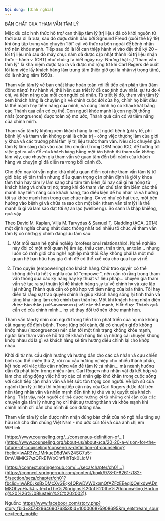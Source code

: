 ```yaml
---
Nội dung: [định nghĩa]
---
```


BẢN CHẤT CỦA THAM VẤN TÂM LÝ

Mặc dù các hình thức hỗ trợ/ can thiệp tâm lý (trị liệu) đã có khởi nguồn từ thời xưa ơi là xưa, sau đó được đánh dấu bởi Sigmund Freud (cuối thế kỷ 19) khi ông tập trung vào chuyện “lôi” cái vô thức ra bên ngoài để bệnh nhân trở nên khỏe mạnh. Tiếp sau đó là lối can thiệp hành vi vào đầu thế kỷ 20 – lối trị liệu mà sau đó mấy chục năm đã được cập nhật thành lối trị liệu nhận thức – hành vi (CBT) như chúng ta biết ngày nay. Nhưng thật sự "tham vấn tâm lý" là khái niệm được tạo ra và được mở rộng từ khi Carl Rogers đề xuất lối làm việc lấy khách hàng làm trung tâm (hiện giờ gọi là nhân vị trọng tâm), đó là những năm 1950s.

Tham vấn tâm lý về bản chất khác hoàn toàn với lối tiếp cận phân tâm (tâm động năng) hay hành vi, thể hiện qua triết lý đề cao tính duy nhất, sự tự do ý chí, và tiềm năng của mỗi con người cá nhân. Từ triết lý đó, tham vấn tâm lý xem khách hàng là chuyên gia về chính cuộc đời của họ, chính họ biết đâu là thế mạnh hay tiềm năng của mình, và cũng chính họ có khao khát bằng các Thành quả cần có cụ thể. Con người khỏe mạnh là con người thống nhất (congruence) được toàn bộ mơ ước, Thành quả cần có và tiềm năng của chính mình.

Tham vấn tâm lý không xem khách hàng là một người bệnh (phi y tế, phi bệnh lý) và tham vấn không phải là chữa trị - công việc thường làm của giới y khoa và các trường phái tâm lý trị liệu trước tham vấn. Nếu các chuyên gia tâm lý lâm sàng dựa vào các tiêu chuẩn (Trong DSM hoặc ICD) để hướng tới việc gọi ra vấn đề của khách hàng bằng một tên bệnh thì tham vấn không làm vậy, các chuyên gia tham vấn sẽ quan tâm đến bối cảnh của khách hàng và chuyện gì đã diễn ra trong bối cảnh đó.

Cho đến nay tôi vẫn nghe khá nhiều quan điểm coi nhẹ tham vấn tâm lý từ giới bác sỹ tâm thần nhưng điều quan trọng cần phân định là giới y khoa tâm thần hay tâm lý lâm sàng chú tâm tìm kiếm lỗi hay cái gì hư hỏng từ khách hàng và chữa trị nó; trong khi đó tham vấn chú tâm tìm kiếm các thế mạnh hay tiềm năng của khách hàng, tạo điều kiện để họ nhận ra và hướng tới sự khỏe mạnh hơn trong các chức năng. Có vẻ như có hai trục, một bên hướng vào bệnh gì và chữa ra sao còn một bên (tham vấn tâm lý) là thế mạnh là gì và làm sao đạt tới sự an lạc (wellbeing). So sánh là khập khiễng, quả vậy.

Theo David M. Kaplan, Vilia M. Tarvydas & Samuel T. Gladding (ACA, 2014) một định nghĩa chung nhất được thống nhất bởi nhiều tổ chức về tham vấn tâm lý có những ý chính đáng lưu tâm sau:

1. Một mối quan hệ nghề nghiệp (professional relationship). Nghề nghiệp này đòi có một mối quan hệ ấm áp, thấu cảm, thân tình, an toàn… nhưng luôn có ranh giới cho nghề nghiệp mà thôi. Đây không phải là một mối quan hệ bạn hữu hay gia đình để có thể xuề xòa cho qua hay vị nể.

2. Trao quyền (empowering) cho khách hàng. Chữ trao quyền có thể không diễn tả hết ý nghĩa của từ "empower", nên cần rõ rằng trong tham vấn thông qua các kỹ năng hay kỹ thuật và liệu pháp… chuyên gia tham vấn sẽ tạo ra sự thuận lợi để khách hàng suy tư về chính họ và xác lập lại những Thành quả cần có phù hợp với tiềm năng của bản thân. Tôi hay diễn tả rằng sự trao quyền chính là giúp khách hàng sống lại tinh thần và tăng khả năng làm chủ chính bản thân họ. Một khi khách hàng nhận diện được bản thân (self-awareness) với các thế mạnh, biết được Thành quả cần có của chính mình… họ sẽ thay đổi trở nên khỏe mạnh hơn.

Tham vấn tâm lý nhìn con người trong tiến trình phát triển của họ mà không cắt ngang để định bệnh. Trong từng bối cảnh, đã có chuyện gì đó không khớp nhau (incongruence) nên dẫn tới một tình trạng không khỏe mạnh, người làm tham vấn sẽ hỗ trợ để khách hàng tìm ra những cái chuyện không khớp nhau đó là gì và khách hàng sẽ tìm hướng điều chỉnh lại cho khớp nhau.

Khởi đi từ nhu cầu định hướng và hướng dẫn cho các cá nhân và cựu chiến binh sau thế chiến thứ 2, rồi nhu cầu hướng nghiệp cho nhiều thành phần, kết hợp với việc tiếp cận những vấn đề tâm lý cá nhân… mà ngành hướng dẫn đã phát triển trong nhiều năm. Carl Rogers như nhân vật đã kết hợp và làm cho sống động việc hỗ trợ các cá nhân gặp khó khăn trong cuộc sống với cách tiếp cận nhân văn và hết sức tôn trọng con người. Về lịch sử của ngành tâm lý trị liệu thì hướng tiếp cận này của Carl Rogers được đặt trên nền tảng nhân văn và nhấn mạnh đến tính tự chủ và tự quyết của khách hàng. Thật vậy, một người có thể được hưởng lợi từ những chỉ dẫn của các chuyên gia tâm lý nhưng họ chỉ thật sự trưởng thành và khỏe mạnh khi chính mình chỉ dẫn cho mình đi con đường nào.

Tham vấn tâm lý cần được nhìn nhận đúng bản chất của nó ngõ hầu tăng sự hữu ích cho dân chúng Việt Nam - mơ ước của tôi và của anh chị em WELink

[https://www.counseling.org/.../consensus-definition-of...](https://www.counseling.org/about-us/about-aca/20-20-a-vision-for-the-future-of-counseling/consensus-definition-of-counseling?fbclid=IwAR3Yc_1MrkueD5dVAN24SG7u5-DmVJijMK27yzQFkE1WbOhtfHhTqk0LldM)

[https://connect.springerpub.com/.../seca/chapter/ch01...](https://connect.springerpub.com/content/book/978-0-8261-7182-5/section/seca/chapter/ch01?fbclid=IwAR0JksBxDMcXvGEqk4QRwDVW0xqmQfAZFzEEeqiQOelxdwADnM8OhyoHrJk#:~:text=The%20origins%20of%20the%20counseling,Hartung%20%26%20Blustein%2C%202002)).

Nguồn:: https://www.facebook.com/story.php?story_fbid=3078296469076853&id=100006895908695&m_entstream_source=feed_mobile